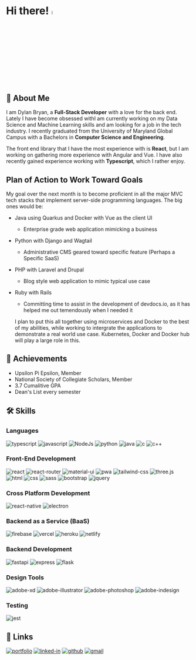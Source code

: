 # Hi there! <img src="https://media.giphy.com/media/hvRJCLFzcasrR4ia7z/giphy.gif" width="5%">

## 🚀 About Me

I am Dylan Bryan, a **Full-Stack Developer** with a love for the back end. Lately I have become obsessed withI am currently working on my Data Science and Machine Learning skills and am looking for a job in the tech industry. I recently graduated from the University of Maryland Global Campus with a Bachelors in **Computer Science and Engineering**.

The front end library that I have the most experience with is **React**, but I am working on gathering more experience with Angular and Vue. I have also recently gained experience working with **Typescript**, which I rather enjoy.

## Plan of Action to Work Toward Goals

My goal over the next month is to become proficient in all the major MVC tech stacks that implement server-side programming languages. The big ones would be:

- Java using Quarkus and Docker with Vue as the client UI   
    - Enterprise grade web application mimicking a business
- Python with Django and Wagtail 
    - Administrative CMS geared toward specific feature (Perhaps a Specific SaaS)
- PHP with Laravel and Drupal 
    - Blog style web application to mimic typical use case
- Ruby with Rails 
    - Committing time to assist in the development of devdocs.io, as it has 
    helped me out temendously when I needed it
    
  I plan to put this all together using microservices and Docker to the best of my abilities, while working to intergrate the applications to demonstrate a real world use case. Kubernetes, Docker and Docker hub will play a large role in this.

## 🏅 Achievements

- Upsilon Pi Epsilon, Member
- National Society of Collegiate Scholars, Member
- 3.7 Cumalitive GPA
- Dean's List every semester

## 🛠️ Skills

### Languages

![typescript](https://img.shields.io/badge/TypeScript-3178C6?style=for-the-badge&logo=typescript&logoColor=white)
![javascript](https://img.shields.io/badge/JavaScript-323330?style=for-the-badge&logo=javascript&logoColor=F7DF1E)
![NodeJs](https://img.shields.io/badge/Node.js-323330?style=for-the-badge&logo=nodejs&logoColor=F7DF1E)
![python](https://img.shields.io/badge/Python-3776AB?style=for-the-badge&logo=python&logoColor=white)
![java](https://img.shields.io/badge/Java-F8C300?style=for-the-badge&logo=java&logoColor=white)
![c](https://img.shields.io/badge/C-F8C300?style=for-the-badge&logo=c&logoColor=white)
![c++](https://img.shields.io/badge/C%2B%2B-F8C300?style=for-the-badge&logo=c%2B%2B&logoColor=white)

### Front-End Development

![react](https://img.shields.io/badge/React-20232A?style=for-the-badge&logo=react&logoColor=61DAFB)
![react-router](https://img.shields.io/badge/React_Router-CA4245?style=for-the-badge&logo=react-router&logoColor=white)
![material-ui](https://img.shields.io/badge/Material_UI-0081CB?style=for-the-badge&logo=mui&logoColor=white)
![pwa](https://img.shields.io/badge/Progressive_Web_App-4285F4?style=for-the-badge&logo=googlechrome&logoColor=white)
![tailwind-css](https://img.shields.io/badge/tailwind_css-06B6D4?style=for-the-badge&logo=tailwind-css&logoColor=white)
![three.js](https://img.shields.io/badge/Three.js-000000?style=for-the-badge&logo=three.js&logoColor=white)
![html](https://img.shields.io/badge/HTML5-E34F26?style=for-the-badge&logo=html5&logoColor=white)
![css](https://img.shields.io/badge/CSS3-1572B6?style=for-the-badge&logo=css3&logoColor=white)
![sass](https://img.shields.io/badge/SASS-CC6699?style=for-the-badge&logo=sass&logoColor=white)
![bootstrap](https://img.shields.io/badge/Bootstrap-563D7C?style=for-the-badge&logo=bootstrap&logoColor=white)
![jquery](https://img.shields.io/badge/jQuery-0769AD?style=for-the-badge&logo=jquery&logoColor=white)

### Cross Platform Development

![react-native](https://img.shields.io/badge/React_Native-F8C300?style=for-the-badge&logo=react-native&logoColor=white)
![electron](https://img.shields.io/badge/Electron-2C2E3B?style=for-the-badge&logo=electron&logoColor=white)

### Backend as a Service (BaaS)

![firebase](https://img.shields.io/badge/Firebase-ffaa00?style=for-the-badge&logo=Firebase&logoColor=white)
![vercel](https://img.shields.io/badge/Vercel-000000?style=for-the-badge&logo=Vercel&logoColor=white)
![heroku](https://img.shields.io/badge/Heroku-430098?style=for-the-badge&logo=heroku&logoColor=white)
![netlify](https://img.shields.io/badge/Netlify-00C7B7?style=for-the-badge&logo=netlify&logoColor=white)

### Backend Development

![fastapi](https://img.shields.io/badge/FastAPI-00C7B7?style=for-the-badge&logo=fastapi&logoColor=white)
![express](https://img.shields.io/badge/Express-00C7B7?style=for-the-badge&logo=express&logoColor=white)
![flask](https://img.shields.io/badge/Flask-00C7B7?style=for-the-badge&logo=flask&logoColor=white)

### Design Tools

![adobe-xd](https://img.shields.io/badge/adobe_xd-470137?style=for-the-badge&logo=adobe-xd&logoColor=white)
![adobe-illustrator](https://img.shields.io/badge/adobe_illustrator-470137?style=for-the-badge&logo=adobe-illustrator&logoColor=white)
![adobe-photoshop](https://img.shields.io/badge/adobe_photoshop-470137?style=for-the-badge&logo=adobe-photoshop&logoColor=white)
![adobe-indesign](https://img.shields.io/badge/adobe_indesign-470137?style=for-the-badge&logo=adobe-indesign&logoColor=white)

### Testing

![jest](https://img.shields.io/badge/Jest-C21325?style=for-the-badge&logo=jest&logoColor=white)

## 🔗 Links

[![portfolio](https://img.shields.io/badge/Portfolio-5340ff?style=for-the-badge&logo=Google-chrome&logoColor=white)](https://dylanbryan.net)
[![linked-in](https://img.shields.io/badge/Linked_In-0077B5?style=for-the-badge&logo=LinkedIn&logoColor=white)](https://www.linkedin.com/in/dylan-bryan-dev/)
[![github](https://img.shields.io/badge/GitHub-000000?style=for-the-badge&logo=GitHub&logoColor=white)](https://github.com/d-bryan)
[![gmail](https://img.shields.io/badge/Gmail-D14836?style=for-the-badge&logo=Gmail&logoColor=white)](mailto:dylan.g.bryan@gmail.com)
